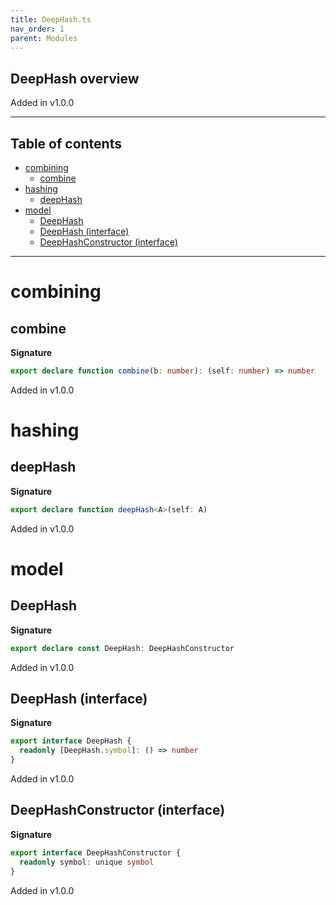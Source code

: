 ```yaml
---
title: DeepHash.ts
nav_order: 1
parent: Modules
---
```


## DeepHash overview

Added in v1.0.0

---

<h2 class="text-delta">Table of contents</h2>

- [combining](#combining)
  - [combine](#combine)
- [hashing](#hashing)
  - [deepHash](#deephash)
- [model](#model)
  - [DeepHash](#deephash)
  - [DeepHash (interface)](#deephash-interface)
  - [DeepHashConstructor (interface)](#deephashconstructor-interface)

---

# combining

## combine

**Signature**

```ts
export declare function combine(b: number): (self: number) => number
```

Added in v1.0.0

# hashing

## deepHash

**Signature**

```ts
export declare function deepHash<A>(self: A)
```

Added in v1.0.0

# model

## DeepHash

**Signature**

```ts
export declare const DeepHash: DeepHashConstructor
```

Added in v1.0.0

## DeepHash (interface)

**Signature**

```ts
export interface DeepHash {
  readonly [DeepHash.symbol]: () => number
}
```

Added in v1.0.0

## DeepHashConstructor (interface)

**Signature**

```ts
export interface DeepHashConstructor {
  readonly symbol: unique symbol
}
```

Added in v1.0.0
